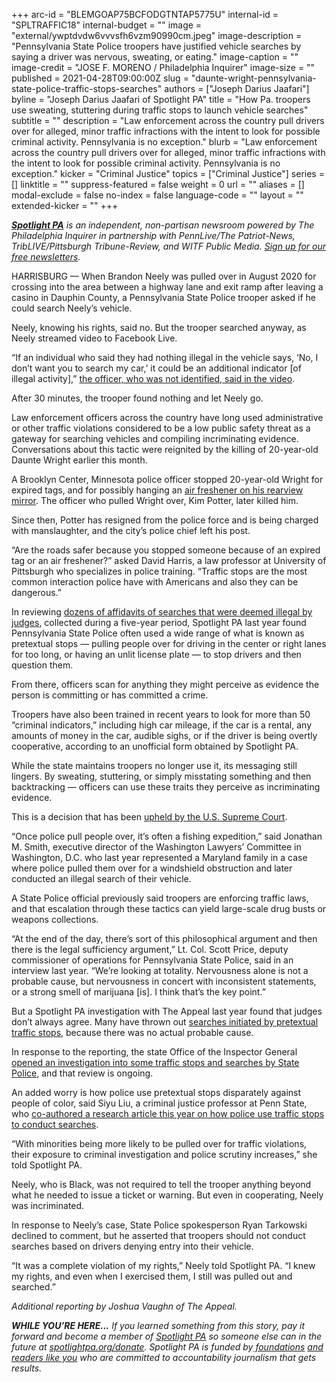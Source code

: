 +++
arc-id = "BLEMGOAP75BCFODGTNTAP5775U"
internal-id = "SPLTRAFFIC18"
internal-budget = ""
image = "external/ywptdvdw6vvvsfh6vzm90990cm.jpeg"
image-description = "Pennsylvania State Police troopers have justified vehicle searches by saying a driver was nervous, sweating, or eating."
image-caption = ""
image-credit = "JOSE F. MORENO / Philadelphia Inquirer"
image-size = ""
published = 2021-04-28T09:00:00Z
slug = "daunte-wright-pennsylvania-state-police-traffic-stops-searches"
authors = ["Joseph Darius Jaafari"]
byline = "Joseph Darius Jaafari of Spotlight PA"
title = "How Pa. troopers use sweating, stuttering during traffic stops to launch vehicle searches"
subtitle = ""
description = "Law enforcement across the country pull drivers over for alleged, minor traffic infractions with the intent to look for possible criminal activity. Pennsylvania is no exception."
blurb = "Law enforcement across the country pull drivers over for alleged, minor traffic infractions with the intent to look for possible criminal activity. Pennsylvania is no exception."
kicker = "Criminal Justice"
topics = ["Criminal Justice"]
series = []
linktitle = ""
suppress-featured = false
weight = 0
url = ""
aliases = []
modal-exclude = false
no-index = false
language-code = ""
layout = ""
extended-kicker = ""
+++

<a href="https://www.spotlightpa.org/"><i><b>Spotlight PA</b></i></a><i> is an independent, non-partisan newsroom powered by The Philadelphia Inquirer in partnership with PennLive/The Patriot-News, TribLIVE/Pittsburgh Tribune-Review, and WITF Public Media. </i><a href="https://www.spotlightpa.org/newsletters"><i>Sign up for our free newsletters</i></a><i>.</i>

HARRISBURG — When Brandon Neely was pulled over in August 2020 for crossing into the area between a highway lane and exit ramp after leaving a casino in Dauphin County, a Pennsylvania State Police trooper asked if he could search Neely’s vehicle.

Neely, knowing his rights, said no. But the trooper searched anyway, as Neely streamed video to Facebook Live.

“If an individual who said they had nothing illegal in the vehicle says, ‘No, I don’t want you to search my car,’ it could be an additional indicator [of illegal activity],” <a href="https://www.facebook.com/brandon.b.neely.3/videos/2978690128923451/?d=n">the officer, who was not identified, said in the video</a>.

<script src="https://www.spotlightpa.org/embed.js" async></script><div data-spl-embed-version="1" data-spl-src="https://www.spotlightpa.org/embeds/newsletter/"></div>

After 30 minutes, the trooper found nothing and let Neely go.

Law enforcement officers across the country have long used administrative or other traffic violations considered to be a low public safety threat as a gateway for searching vehicles and compiling incriminating evidence. Conversations about this tactic were reignited by the killing of 20-year-old Daunte Wright earlier this month.

A Brooklyn Center, Minnesota police officer stopped 20-year-old Wright for expired tags, and for possibly hanging an <a href="https://www.politifact.com/article/2021/apr/15/what-we-know-about-traffic-stop-left-daunte-wright/">air freshener on his rearview mirror</a>. The officer who pulled Wright over, Kim Potter, later killed him.

Since then, Potter has resigned from the police force and is being charged with manslaughter, and the city’s police chief left his post.

“Are the roads safer because you stopped someone because of an expired tag or an air freshener?” asked David Harris, a law professor at University of Pittsburgh who specializes in police training. “Traffic stops are the most common interaction police have with Americans and also they can be dangerous.”

In reviewing <a href="https://www.spotlightpa.org/news/2020/08/pa-state-police-troopers-highway-stop-and-frisk/">dozens of affidavits of searches that were deemed illegal by judges</a>, collected during a five-year period, Spotlight PA last year found Pennsylvania State Police often used a wide range of what is known as pretextual stops — pulling people over for driving in the center or right lanes for too long, or having an unlit license plate — to stop drivers and then question them.

From there, officers scan for anything they might perceive as evidence the person is committing or has committed a crime.

Troopers have also been trained in recent years to look for more than 50 “criminal indicators,” including high car mileage, if the car is a rental, any amounts of money in the car, audible sighs, or if the driver is being overtly cooperative, according to an unofficial form obtained by Spotlight PA.

<script src="https://www.spotlightpa.org/embed.js" async></script><div data-spl-embed-version="1" data-spl-src="https://www.spotlightpa.org/embeds/tips/?tip_text=%20We%E2%80%99re%20looking%20at%20how%20State%20Police%20interact%20with%20drivers.%20If%20you%20have%20a%20story%2C%20tell%20us%20here.%20"></div>

While the state maintains troopers no longer use it, its messaging still lingers. By sweating, stuttering, or simply misstating something and then backtracking — officers can use these traits they perceive as incriminating evidence.

This is a decision that has been <a href="https://supreme.justia.com/cases/federal/us/517/806/" target=_blank>upheld by the U.S. Supreme Court</a>.

“Once police pull people over, it’s often a fishing expedition,” said Jonathan M. Smith, executive director of the Washington Lawyers’ Committee in Washington, D.C. who last year represented a Maryland family in a case where police pulled them over for a windshield obstruction and later conducted an illegal search of their vehicle.

A State Police official previously said troopers are enforcing traffic laws, and that escalation through these tactics can yield large-scale drug busts or weapons collections.

“At the end of the day, there’s sort of this philosophical argument and then there is the legal sufficiency argument,” Lt. Col. Scott Price, deputy commissioner of operations for Pennsylvania State Police, said in an interview last year. “We’re looking at totality. Nervousness alone is not a probable cause, but nervousness in concert with inconsistent statements, or a strong smell of marijuana [is]. I think that’s the key point.”

But a Spotlight PA investigation with The Appeal last year found that judges don’t always agree. Many have thrown out <a href="https://www.spotlightpa.org/news/2020/08/pa-state-police-troopers-highway-stop-and-frisk/">searches initiated by pretextual traffic stops</a>, because there was no actual probable cause.

In response to the reporting, the state Office of the Inspector General <a href="https://www.spotlightpa.org/news/2020/09/pa-state-police-traffic-stops-illegal-searches-inspector-general-review/">opened an investigation into some traffic stops and searches by State Police</a>, and that review is ongoing.

An added worry is how police use pretextual stops disparately against people of color, said Siyu Liu, a criminal justice professor at Penn State, who <a href="https://journals.sagepub.com/doi/abs/10.1177/0887403420915252">co-authored a research article this year on how police use traffic stops to conduct searches</a>.

“With minorities being more likely to be pulled over for traffic violations, their exposure to criminal investigation and police scrutiny increases,” she told Spotlight PA.

<script src="https://www.spotlightpa.org/embed.js" async></script><div data-spl-embed-version="1" data-spl-src="https://www.spotlightpa.org/embeds/donate/?teaser_text=If%20you%20learned%20something%20from%20this%20report%2C%20pay%20it%20forward%20and%20become%20a%20member%20of%20Spotlight%20PA%20so%20someone%20else%20can%20in%20the%20future.&cta_text=CLICK%20TO%20CONTRIBUTE&eyebrow_text=WHILE%20YOU'RE%20HERE..."></div>

Neely, who is Black, was not required to tell the trooper anything beyond what he needed to issue a ticket or warning. But even in cooperating, Neely was incriminated.

In response to Neely’s case, State Police spokesperson Ryan Tarkowski declined to comment, but he asserted that troopers should not conduct searches based on drivers denying entry into their vehicle.

“It was a complete violation of my rights,” Neely told Spotlight PA. “I knew my rights, and even when I exercised them, I still was pulled out and searched.”

<i>Additional reporting by Joshua Vaughn of The Appeal.</i>

<i><b>WHILE YOU’RE HERE...</b></i><i> If you learned something from this story, pay it forward and become a member of </i><a href="https://www.spotlightpa.org/"><i>Spotlight PA</i></a><i> so someone else can in the future at </i><a href="http://spotlightpa.org/donate"><i>spotlightpa.org/donate</i></a><i>. Spotlight PA is funded by</i><a href="https://www.spotlightpa.org/support"><i> foundations</i></a><i> </i><a href="https://www.spotlightpa.org/support"><i>and readers like you</i></a><i> who are committed to accountability journalism that gets results.</i>
